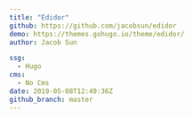 ```yaml
---
title: "Edidor"
github: https://github.com/jacobsun/edidor
demo: https://themes.gohugo.io/theme/edidor/
author: Jacob Sun

ssg:
  - Hugo
cms:
  - No Cms
date: 2019-05-08T12:49:36Z
github_branch: master
---
```

